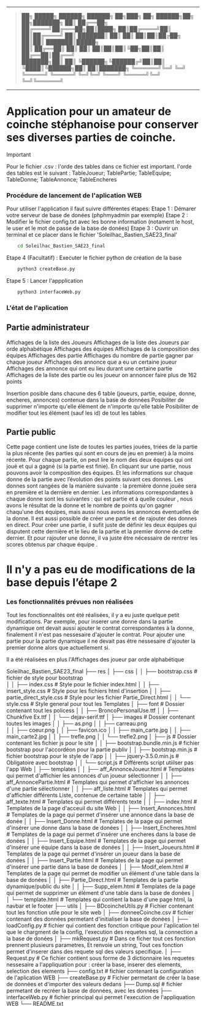 ____________________________________________________________________________

> ██╗      █████╗      ██████╗ ██████╗ ██╗███╗   ██╗ ██████╗██╗  ██╗███████╗
> ██║     ██╔══██╗    ██╔════╝██╔═══██╗██║████╗  ██║██╔════╝██║  ██║██╔════╝
> ██║     ███████║    ██║     ██║   ██║██║██╔██╗ ██║██║     ███████║█████╗  
> ██║     ██╔══██║    ██║     ██║   ██║██║██║╚██╗██║██║     ██╔══██║██╔══╝  
> ███████╗██║  ██║    ╚██████╗╚██████╔╝██║██║ ╚████║╚██████╗██║  ██║███████╗
> ╚══════╝╚═╝  ╚═╝     ╚═════╝ ╚═════╝ ╚═╝╚═╝  ╚═══╝ ╚═════╝╚═╝  ╚═╝╚══════╝
____________________________________________________________________________


# Application pour un amateur de coinche stéphanoise pour conserver ses diverses parties de coinche.

> [!IMPORTANT]
> Pour le fichier .csv :
>   l'orde des tables dans ce fichier est important.
>   l'orde des tables est le suivant : 
>   TableJoueur; TablePartie; TableEquipe; TableDonne; TableAnnonce; TableEncheres


### Procédure de lancement de l'aplication WEB

Pour utiliser l'application il faut suivre différentes étapes:
Etape 1 : Démarer votre serveur de base de donées (phphmyadmin par exemple)
Etape 2 : Modifier le fichier config.txt avec les bonne information (notament le host, le user et le mot de passe de la base de donées)
Etape 3 : Ouvrir un terminal et ce placer dans le fichier 'Soleilhac_Bastien_SAE23_final'
```bash
    cd Soleilhac_Bastien_SAE23_final
```
Etape 4 (Facultatif) : Executer le fichier python de création de la base 
```bash
    python3 createBase.py
``` 
Etape 5 : Lancer l'appplication 
```bash
    python3 interfaceWeb.py
```

### L'état de l'aplication
## Partie administrateur 

Affichages de la liste des Joueurs
Affichages de la liste des Joueurs par orde alphabétique
Affichages des équipes
Affichages de la composition des équipes
Affichages des partie
Affichages du nombre de partie gagner par chaque joueur
Affichages des annonce que a eu un certaine joueur
Affichages des annonce qui ont eu lieu durant une certaine partie
Affichages de la liste des partie ou les joueur on annoncer faire plus de 162 points

Insertion posible dans chacune des 6 table (joueurs, partie, equipe, donne, encheres, annonces) contenue dans la base de données
Posibiliter de supprimer n'importe qu'elle élément de n'importe qu'elle table
Posibiliter de modifier tout les élément (sauf les id) de tout les tables

## Partie public

Cette page contient une liste de toutes les parties jouées, triées de la 
partie la plus récente (les parties qui sont en cours de jeu en premier) à la moins 
récente. Pour chaque partie, on peut lire le nom des deux équipes qui ont joué 
et qui a gagné (si la partie est finie). En cliquant sur une partie, nous pouvons 
avoir la composition des équipes. Et les informations sur chaque donne de la 
partie avec l’évolution des points suivant ces donnes. Les donnes sont rangées 
de la manière suivante : la première donne jouée sera en première et la dernière 
en dernier. Les informations correspondantes à chaque donne sont les 
suivantes : qui est partie et à quelle couleur , nous avons le résultat de la donne 
et le nombre de points qu'on gagner chaqu'une des équipes, 
mais aussi nous avons les annonces éventuelles de la donne. Il est aussi 
possible de créer une partie et de rajouter des donnes en direct. 
Pour créer une partie, il sufit juste de définir les deux équipes qui disputent
cette dernière et le lieu de la partie et la premier donne de cette dernier. Et
pour rajouter une donne, il va juste être nécessaire de rentrer les scores obtenus 
par chaque équipe .


# Il n'y a pas eu de modifications de la base depuis l’étape 2

### Les fonctionnalités prévues non réalisées
Tout les fonctionnalités ont été réalisées, il y a eu juste quelque petit 
modifications. Par exemple, pour inserer une donne dans la partie dynamique 
ont devait aussi ajouter le contrat correspondantes à la donne, finalement il
n'est pas nessesaire d'ajouter le contrat. Pour ajouter une partie pour la partie
dynamique il ne devait pas être nessesaire d'ajouter la premier donne alors que 
actuellement si. 

Il a été réalisées en plus l'Affichages des joueur par orde alphabétique

Soleilhac_Bastien_SAE23_final
├── res
│   ├── css
│   │   ├── bootstrap.css                   # fichier de style pour bootstrap      
│   │   ├── index.css                       # Style pour le fichier index.html
│   │   ├── insert_style.css                # Style pour les fichiers html d'insertion
│   │   ├── partie_direct_style.css         # Style pour les fichier Partie_Direct.html
│   │   └── style.css                       # Style general pour tout les Templates
│   ├── font                                # Dossier contenant tout les policess
│   │   ├── BroncoPersonalUse.ttf
│   │   ├── Chunkfive Ex.ttf
│   │   └── dejav-serif.ttf
│   ├── images                              # Dossier contenant toutes les images
│   │   ├── as.png
│   │   ├── carreau.png     
│   │   ├── coeur.png
│   │   ├── favicon.ico
│   │   ├── main_carte.jpg
│   │   ├── main_carte2.jpg
│   │   ├── trefle.png
│   │   └── trefle2.png
│   ├── js                                  # Dossier contenant les fichier js pour le site
│   │   ├── bootstrap.bundle.min.js         # fichier bootstrap pour l'accordéon pour la partie publiv
│   │   ├── bootstrap.min.js                # fichier bootstrap pour le style de l'app
│   │   ├── jquery-3.5.0.min.js             # Obligatoire avec bootstrap
│   │   └── script.js                       # Différents script utiilser pas l'app Web
│   ├── templates
│   │   ├── aff_AnnonceJoueur.html          # Templates qui permet d'affichier les annonces d'un joueur sélectionner 
│   │   ├── aff_AnnoncePartie.html          # Templates qui permet d'affichier les annonces d'une partie sélectionner
│   │   ├── aff_liste.html                  # Templates qui permet d'affichier différents Liste, contenue de certaine table
│   │   ├── aff_texte.html                  # Templates qui permet différents texte
│   │   ├── index.html                      # Templates de la page d'acceuil du site Web
│   │   ├── Insert_Annonces.html            # Templates de la page qui permet d'insérer une annonce dans la base de donée
│   │   ├── Insert_Donne.html               # Templates de la page qui permet d'insérer une donne dans la base de donées
│   │   ├── Insert_Encheres.html            # Templates de la page qui permet d'insérer une encheres dans la base de donées
│   │   ├── Insert_Equipe.html              # Templates de la page qui permet d'insérer une équipe dans la base de donées
│   │   ├── Insert_Joueurs.html             # Templates de la page qui permet d'insérer un joueur dans la base de donées
│   │   ├── Insert_Partie.html              # Templates de la page qui permet d'insérer une partie dans la base de donées
│   │   ├── Modif_elem.html                 # Templates de la page qui permet de modifier un élément d'une table dans la base de donées
│   │   ├── Partie_Direct.html              # Templates de la partie dynamique/public du site
│   │   ├── Supp_elem.html                  # Templates de la page qui permet de supprimer un élément d'une table dans la base de donées
│   │   └── template.html                   # Templates qui contient la base d'une page html, la navbar et le footer
├── utils
│   ├── BDcoincheUtils.py                   # Fichier contenant tout les fonction utile pour le site web
│   ├── donneeCoinche.csv                   # fichier contenant des données permetant d'initialiser la base de donées 
│   ├── loadConfig.py                       # fichier qui contient des fonction critique pour l'aplication tel que le chargment de la config, l'execution des requetes sql, la connection a la base de donées
│   ├── mkRequest.py                        # Dans ce ficher tout ces fonction prennent plusieurs parametres, Et renvoie un string, Tout ces fonction permet d'inserer dans des requete sql des valeurs specifique.
│   ├── Request.py                          # Ce fichier contient sous forme de 3  dictionnaire  les requetes nessesaire a l'appliquation pour : créer la base, inserer des elements, selection des elements
├── config.txt                              # fichier contenant la configuration de l'aplication WEB
├── createBase.py                           # Fichier permetant de créer la base de données et d'importer des valeurs dedans 
├── Dump.sql                                # fichier permetant de recréer la base de données, avec les données
├── interfaceWeb.py                         # fichier principal qui permet l'execution de l'appliquation WEB
└── README.txt